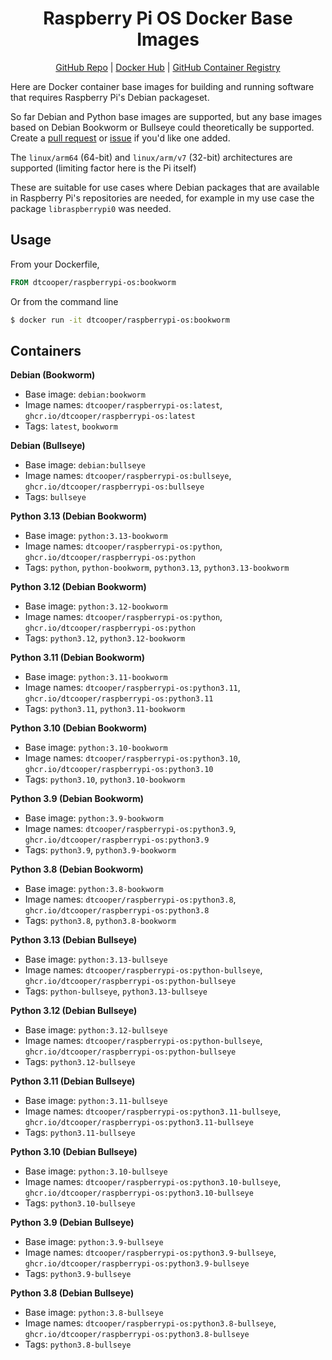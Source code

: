 <h1 align="center">
  Raspberry Pi OS Docker Base Images
</h1>

<p align="center">
  <a href="https://github.com/dtcooper/raspberrypi-os-docker/">GitHub Repo</a> |
  <a href="https://hub.docker.com/r/dtcooper/raspberrypi-os">Docker Hub</a> |
  <a href="https://github.com/dtcooper/raspberrypi-os-docker/pkgs/container/raspberrypi-os">
    GitHub Container Registry
  </a>
</p>

Here are Docker container base images for building and running software that
requires Raspberry Pi's Debian packageset.

So far Debian and Python base images are supported, but any base images based on
Debian Bookworm or Bullseye could theoretically be supported. Create a
[pull request](https://github.com/dtcooper/raspberrypi-os-docker/pulls) or
[issue](https://github.com/dtcooper/raspberrypi-os-docker/issues)
if you'd like one added.

The `linux/arm64` (64-bit) and `linux/arm/v7` (32-bit) architectures are
supported (limiting factor here is the Pi itself)

These are suitable for use cases where Debian packages that are available in
Raspberry Pi's repositories are needed, for example in my use case the package
`libraspberrypi0` was needed.

## Usage

From your Dockerfile,

```Dockerfile
FROM dtcooper/raspberrypi-os:bookworm
```

Or from the command line

```bash
$ docker run -it dtcooper/raspberrypi-os:bookworm
```

## Containers

**Debian (Bookworm)**
  * Base image: `debian:bookworm`
  * Image names: `dtcooper/raspberrypi-os:latest`, `ghcr.io/dtcooper/raspberrypi-os:latest`
  * Tags: `latest`, `bookworm`

**Debian (Bullseye)**
  * Base image: `debian:bullseye`
  * Image names: `dtcooper/raspberrypi-os:bullseye`, `ghcr.io/dtcooper/raspberrypi-os:bullseye`
  * Tags: `bullseye`

**Python 3.13 (Debian Bookworm)**
  * Base image: `python:3.13-bookworm`
  * Image names: `dtcooper/raspberrypi-os:python`, `ghcr.io/dtcooper/raspberrypi-os:python`
  * Tags: `python`, `python-bookworm`, `python3.13`, `python3.13-bookworm`

**Python 3.12 (Debian Bookworm)**
  * Base image: `python:3.12-bookworm`
  * Image names: `dtcooper/raspberrypi-os:python`, `ghcr.io/dtcooper/raspberrypi-os:python`
  * Tags: `python3.12`, `python3.12-bookworm`

**Python 3.11 (Debian Bookworm)**
  * Base image: `python:3.11-bookworm`
  * Image names: `dtcooper/raspberrypi-os:python3.11`, `ghcr.io/dtcooper/raspberrypi-os:python3.11`
  * Tags: `python3.11`, `python3.11-bookworm`

**Python 3.10 (Debian Bookworm)**
  * Base image: `python:3.10-bookworm`
  * Image names: `dtcooper/raspberrypi-os:python3.10`, `ghcr.io/dtcooper/raspberrypi-os:python3.10`
  * Tags: `python3.10`, `python3.10-bookworm`

**Python 3.9 (Debian Bookworm)**
  * Base image: `python:3.9-bookworm`
  * Image names: `dtcooper/raspberrypi-os:python3.9`, `ghcr.io/dtcooper/raspberrypi-os:python3.9`
  * Tags: `python3.9`, `python3.9-bookworm`

**Python 3.8 (Debian Bookworm)**
  * Base image: `python:3.8-bookworm`
  * Image names: `dtcooper/raspberrypi-os:python3.8`, `ghcr.io/dtcooper/raspberrypi-os:python3.8`
  * Tags: `python3.8`, `python3.8-bookworm`

**Python 3.13 (Debian Bullseye)**
  * Base image: `python:3.13-bullseye`
  * Image names: `dtcooper/raspberrypi-os:python-bullseye`, `ghcr.io/dtcooper/raspberrypi-os:python-bullseye`
  * Tags: `python-bullseye`, `python3.13-bullseye`

**Python 3.12 (Debian Bullseye)**
  * Base image: `python:3.12-bullseye`
  * Image names: `dtcooper/raspberrypi-os:python-bullseye`, `ghcr.io/dtcooper/raspberrypi-os:python-bullseye`
  * Tags: `python3.12-bullseye`

**Python 3.11 (Debian Bullseye)**
  * Base image: `python:3.11-bullseye`
  * Image names: `dtcooper/raspberrypi-os:python3.11-bullseye`, `ghcr.io/dtcooper/raspberrypi-os:python3.11-bullseye`
  * Tags: `python3.11-bullseye`

**Python 3.10 (Debian Bullseye)**
  * Base image: `python:3.10-bullseye`
  * Image names: `dtcooper/raspberrypi-os:python3.10-bullseye`, `ghcr.io/dtcooper/raspberrypi-os:python3.10-bullseye`
  * Tags: `python3.10-bullseye`

**Python 3.9 (Debian Bullseye)**
  * Base image: `python:3.9-bullseye`
  * Image names: `dtcooper/raspberrypi-os:python3.9-bullseye`, `ghcr.io/dtcooper/raspberrypi-os:python3.9-bullseye`
  * Tags: `python3.9-bullseye`

**Python 3.8 (Debian Bullseye)**
  * Base image: `python:3.8-bullseye`
  * Image names: `dtcooper/raspberrypi-os:python3.8-bullseye`, `ghcr.io/dtcooper/raspberrypi-os:python3.8-bullseye`
  * Tags: `python3.8-bullseye`
